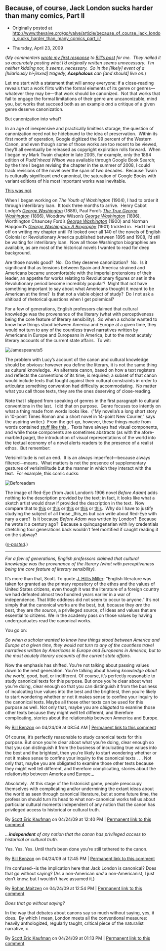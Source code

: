 ## Because, of course, Jack London sucks harder than many comics, Part II

 * Originally posted at http://www.thevalve.org/go/valve/article/because_of_course_jack_london_sucks_harder_than_many_comics_part_ii/

* Thursday, April 23, 2009 

(_My commenters [wrote my first response](http://acephalous.typepad.com/acephalous/2009/04/this-post-will-have-been-written-by-my-commenters-all-of-whom-must-contribute-or-risk-pain-of-death.html) to [Bill’s post](http://www.thevalve.org/go/valve/article/academic_respectability_comics/) for me.  They nailed it so accurately posting what I’d originally written seems unnecessary.  I’m neither kidding nor, it seems, necessary.  So in the [likely] event of a [hilariously hi-jinxed] tragedy,_ _**Acephalous** can [and should] live on._)

Let me start with a statement that will annoy everyone: if a close-reading reveals that a work flirts with the formal elements of its genre or genres—whatever they may be—that work should be canonized.  Not that works that fail to engage the formal limitations of their genre are uncanonizable, mind you, but works that succeed both as an example _and_ a critique of a given genre deserve canonization. 

But canonization into what?  

In an age of inexpensive and practically limitless storage, the question of canonization need not be hidebound to the idea of preservation.  Within its first month of operation, Google digitized the 99 percent of the Western Canon, and even though some of those works are too recent to be viewed, they’ll all eventually be released as copyright expiration rolls forward.  When I began my Mark Twain chapter in late 2005, for example, only the 1894 edition of _Pudd’nhead Wilson_ was available through Google Book Search; by the time I began revising the chapter in the summer of 2008, I could track revisions of the novel over the span of two decades.  Because Twain is culturally significant _and_ canonical, the saturation of Google Books with variant editions of his most important works was inevitable.  

[This was not](http://books.google.com/books?q=editions:0Wcc8CIutV9CjgJRhUid=ef1UUkWYaEQC).

When I began working on _The Youth of Washington_ (1904), I had to order it through interlibrary loan.  It took three months to arrive.  Henry Cabot Lodge’s _[George Washington](http://books.google.com/books?id=lgZ8wuBl1X0C&printsec=frontcover&dq=henry+cabot+lodge+%22george+washington%22&ei=TfzwSdXGFpDakASko5HECg&)_ (1889), Paul Ford’s _[The True George Washington](http://books.google.com/books?id=YrAoAAAAYAAJ&printsec=frontcover&dq=paul+ford+%22the+true+george+washington%22&ei=PPzwSdXhNouIkATA8_mXCg&)_ (1896), Woodrow Wilson’s _[George Washington](http://books.google.com/books?id=XI22Vw37f-8C&printsec=frontcover&dq=woodrow+wilson+%22george+washington%22&ei=ZvzwSb2UMo6QkASDtc2VCg&)_ (1896), Worthington Chauncey Ford’s _[George Washington](http://books.google.com/books?id=5v1-AAAAIAAJ&printsec=frontcover&dq=worthington+chauncey+ford+%22george+washington%22&ei=XPzwSfz4KpzwkQS315S3Cg&)_ (1900) and Norman Hapgood’s _[George Washington: A Biography](http://books.google.com/books?id=6DsFAAAAYAAJ&pg=PA424&dq=Norman+Hapgood+George+Washington:+A+Biography&ei=LPzwSaOuKonWlQSUobzyCQ&)_ (1901) trickled in.  Had I held off on writing my chapter until I’d looked over all 140 of the novels of English Colonial or Revolutionary America published between 1895 and 1908, I’d still be waiting for interlibrary loan.  Now all those Washington biographies are available, as are most of the historical novels I wanted to read for deep background.  

Are those novels good?  No.  Do they deserve canonization?  No.  Is it significant that as tensions between Spain and America strained and Americans became uncomfortable with the imperial pretensions of their leader, an appetite for works relating to Revolutionary figures or set in the Revolutionary period become incredibly popular?  Might that not have something important to say about what Americans thought it meant to be American at the time?  Is that not a viable object of study?  Do I not ask a shitload of rhetorical questions when I get polemical?  

For a few of generations, English professors claimed that cultural knowledge was the provenance of the literary (what with perceptiveness being the core feature of literary sensibility).  So when a scholar wanted to know how things stood between America and Europe at a given time, they would not turn to any of the countless travel narratives written by Americans in Europe and Europeans in America, but to the most acutely literary accounts of the current state affairs.  To wit:

![Jamespeanuts5](http://acephalous.typepad.com/.a/6a00d8341c2df453ef01156f513769970c-pi "Jamespeanuts5")

The problem with Lucy’s account of the canon and cultural knowledge should be obvious: however you define the literary, it is not the same thing as cultural knowledge.  An alternate canon, based on how a text registers and reflects the conventions of its time, is required; a subset of that canon would include texts that fought against their cultural constraints in order to articulate something convention had difficulty accommodating.  No matter what you call those texts, they are the ones deserving of close-reading.  

Note that I slipped from speaking of genres in the first paragraph to cultural conventions in the last.  I did that on purpose.  Genre focuses too intently on what a thing made from words looks like.  ("My novella’s a long short story in 10-point Times Roman and a short novel in 14-point New Courier,” says the aspiring writer.)  From the get-go, however, these things made from words contained [
stuff like this
](http://acephalous.typepad.com/files/marbled169.jpg).  Texts have always had visual components, and while those components are sometimes abstracts (as with the afore-marbled page), the introduction of visual representations of the world into the textual economy of a novel alerts readers to the presence of a realist ethos.  But remember:  

Verisimilitude is not an end.  It is an always imperfect—because always filtered—means.  What matters is not the presence of supplementary gestures of verisimilitude but the manner in which they interact with the text.  For example, this comic sucks:

![Beforeadam](http://acephalous.typepad.com/.a/6a00d8341c2df453ef01156f5215d9970c-320wi)   

The image of Red-Eye (from Jack London’s 1906 novel _Before Adam_) adds nothing to the description provided by the text; in fact, it looks like what a sketch artist would draw if provided the description in the text.  Now compare that to [this](http://acephalous.typepad.com/acephalous/2009/02/like-what-i-did-with-the-dark-knight-only-this-time-about-the-fourth-issue-of-watchmenin-making-comics-scott-mccloud-argue.html) or [this](http://acephalous.typepad.com/acephalous/2009/02/more-on-watchmen-dave-gibbons-layout-and-john-higgins-ink-in-the-age-of-mechanical-reproduction.html) or [this](http://acephalous.typepad.com/acephalous/2009/03/watchmen-and-the-scene-of-reading-being-a-response-to-anthony-lanes-review-of-zak-snyders-adaptation.html) or [this](http://acephalous.typepad.com/acephalous/2009/03/watching-watchmen-how-unfilmable-novels-become-unwatchable-films.html) or [this](http://acephalous.typepad.com/acephalous/2009/03/dr-manhattan-as-a-figure-of-reader-of-alan-moores-watchmen.html).  Why do I have to justify studying the subject of all those _this_es but can write about Red-Eye with nary a care?  Is it because _Before Adam_ was written by London?  Because he wrote it a century ago?  Because a quinquagenarian with Ivy credentials stretching four generations back wouldn’t feel mortified if caught reading it on the subway?  

([_x-posted_](http://acephalous.typepad.com/acephalous/2009/04/because-of-course-jack-london-sucks-harder-than-many-comics.html).)


---

_For a few of generations, English professors claimed that cultural knowledge was the provenance of the literary (what with perceptiveness being the core feature of literary sensibility)._  

It’s more than that, Scott. To quote [J. Hillis Miller](http://web2.ade.org/ade/bulletin/n133/133063.htm): “English literature was taken for granted as the primary repository of the ethos and the values of United States citizens, even though it was the literature of a foreign country we had defeated almost two hundred years earlier in a war of independence. That little oddness did not seem to occur to anyone.” It’s not simply that the canonical works are the best, but, because they _are_ the best, they are _the source_, a privileged source, of ideas and values that are essential to citizens. We in the academy pass on those values by having undergraduates read the canonical works.

You go on:

_So when a scholar wanted to know how things stood between America and Europe at a given time, they would not turn to any of the countless travel narratives written by Americans in Europe and Europeans in America, but to the most acutely literary accounts of the current state affairs._

Now the emphasis has shifted. You’re not talking about passing values down to the next generation. You’re talking about having _knowledge about the world_, good, bad, or indifferent. Of course, it’s perfectly reasonable to study canonical texts for this purpose. But once you’re clear about what you’re doing, clear enough so that you can distinguish it from the business of inculcating true values into the best and the brightest, then you’re likely to start wondering whether or not it makes sense to confine your inquiry to the canonical texts. Maybe all those other texts can be used for this purpose as well. Not only that, maybe you are _obligated_ to examine those other texts because they might well tell different, and therefore complicating, stories about the relationship between Amnerica and Europe.

By [Bill Benzon](http://new-savanna.blogspot.com/) on 04/24/09 at 08:54 AM | [Permanent link to this comment](http://www.thevalve.org/go/valve/article/because_of_course_jack_london_sucks_harder_than_many_comics_part_ii/#24767)
[]()

Of course, it’s perfectly reasonable to study canonical texts for this purpose. But once you’re clear about what you’re doing, clear enough so that you can distinguish it from the business of inculcating true values into the best and the brightest, then you’re likely to start wondering whether or not it makes sense to confine your inquiry to the canonical texts . . . Not only that, maybe you are obligated to examine those other texts because they might well tell different, and therefore complicating, stories about the relationship between America and Europe._ 

Absolutely.  At this stage of the historicist game, people preoccupy themselves with complicating and/or undermining the extant ideas about the world as seen through canonical literature, but at some future time, the profession should turn its head to what non-canonical works tell us about particular cultural moments independent of any notion that the canon has privileged access to historical or cultural truth.

By [Scott Eric Kaufman](http://acephalous.typepad.com) on 04/24/09 at 12:40 PM | [Permanent link to this comment](http://www.thevalve.org/go/valve/article/because_of_course_jack_london_sucks_harder_than_many_comics_part_ii/#24777)
[]()

_...**independent** of any notion that the canon has privileged access to historical or cultural truth._

Yes. Yes. Yes. Until that’s been done you’re still tethered to the canon.

By [Bill Benzon](http://new-savanna.blogspot.com/) on 04/24/09 at 12:45 PM | [Permanent link to this comment](http://www.thevalve.org/go/valve/article/because_of_course_jack_london_sucks_harder_than_many_comics_part_ii/#24778)
[]()

I’m confused--is the implication here that Jack London is canonical? Does that go without saying? (As a non-American _and_ a non-Americanist, I just don’t know, but I wouldn’t have assumed it.)

By [Rohan Maitzen](http://openlettersmonthly.com/novelreadings) on 04/24/09 at 12:54 PM | [Permanent link to this comment](http://www.thevalve.org/go/valve/article/because_of_course_jack_london_sucks_harder_than_many_comics_part_ii/#24779)
[]()

_Does that go without saying?_

In the way that debates about canons say so much without saying, yes, it does.  By which I mean, London meets all the conventional measures: heavily anthologized, regularly taught, critical piece of the naturalist narrative, c.

By [Scott Eric Kaufman](http://acephalous.typepad.com) on 04/24/09 at 01:13 PM | [Permanent link to this comment](http://www.thevalve.org/go/valve/article/because_of_course_jack_london_sucks_harder_than_many_comics_part_ii/#24780)

